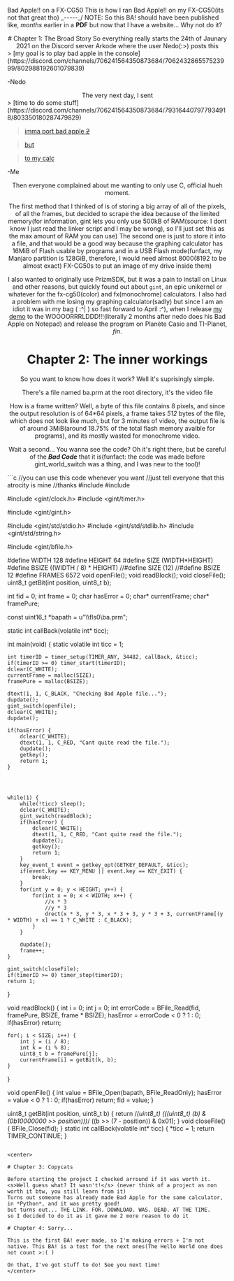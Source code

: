 Bad Apple!! on a FX-CG50
This is how I ran Bad Apple!! on my FX-CG50(its not that great tho)
\_-----_/
NOTE: So this BA! should have been published like, *months* earlier in a **PDF** but now that I have a website... Why not do it?
<center>
# Chapter 1: The Broad Story
So everything really starts the 24th of Jaunary 2021 on the Discord server Arkode where the user Nedo(:>) posts this
</center>
> [my goal is to play bad apple in the console](https://discord.com/channels/706241564350873684/706243286557523999/802988192601079839)



-Nedo
<center>
The very next day, I sent
</center>
> [time to do some stuff](https://discord.com/channels/706241564350873684/793164407977934918/803350180287479829)

> [imma port bad apple ~~2~~](https://discord.com/channels/706241564350873684/793164407977934918/803350205700898826)

> [but](https://discord.com/channels/706241564350873684/793164407977934918/803350218166108242)

> [to my calc](https://discord.com/channels/706241564350873684/793164407977934918/803350227250970664)


-Me
<center>
Then everyone complained about me wanting to only use C, official hueh moment.

The first method that I thinked of is of storing a big array of all of the pixels, of all the frames, but decided to scrape the idea because of the limited memory(for information, gint lets you only use 500kB of RAM(source: I dont know I just read the linker script and I may be wrong), so I'll just set this as the max amount of RAM you can use)
The second one is just to store it into a file, and that would be a good way because the graphing calculator has 16MiB of Flash usable by programs and in a USB Flash mode(funfact, my Manjaro partition is 128GiB, therefore, I would need almost 8000(8192 to be almost exact) FX-CG50s to put an image of my drive inside them)

I also wanted to originally use PrizmSDK, but it was a pain to install on Linux and other reasons, but quickly found out about `gint`, an epic unikernel or whatever for the fx-cg50(color) and fx(monochrome) calculators.
I also had a problem with me losing my graphing calculator(sadly) but since I am an idiot it was in my bag ( :^| ) so fast forward to April :^), when I release [my demo](https://youtu.be/0to33n63xKo) to the WOOOORRRLDDD!!!(literally 2 months after nedo does his Bad Apple on Notepad) and release the program on Planète Casio and TI-Planet, *fin*.

# Chapter 2: The inner workings

So you want to know how does it work? Well it's suprisingly simple.

There's a file named ba.prm at the root directory, it's the video file

How is a frame written? Well, a byte of this file contains 8 pixels, and since the output resolution is of 64\*64 pixels, a frame takes *512* bytes of the file, which does not look like much, but for 3 minutes of video, the output file is of around 3MiB(around 18.75% of the total flash memory avaible for programs), and its mostly wasted for monochrome video.

Wait a second... You wanna see the code? Oh it's right there, but be careful of the ***Bad Code*** that it is(funfact: the code was made before gint\_world\_switch was a thing, and I was new to the tool)!
</center>
```c
//you can use this code whenever you want
//just tell everyone that this atrocity is mine
//thanks
#include <gint/display.h>
#include <gint/keyboard.h>

#include <gint/clock.h>
#include <gint/timer.h>

#include <gint/gint.h>

#include <gint/std/stdio.h>
#include <gint/std/stdlib.h>
#include <gint/std/string.h>

#include <gint/bfile.h>

#define WIDTH 128
#define HEIGHT 64
#define SIZE (WIDTH*HEIGHT)
#define BSIZE ((WIDTH / 8) * HEIGHT)
//#define SIZE (12)
//#define BSIZE 12
#define FRAMES 6572
void openFile();
void readBlock();
void closeFile();
uint8_t getBit(int position, uint8_t b);

int fid = 0;
int frame = 0;
char hasError = 0;
char* currentFrame;
char* framePure;

const uint16_t *bapath = u"\\\\fls0\\ba.prm";

static int callBack(volatile int* ticc);

int main(void)
{
	static volatile int ticc = 1;

	int timerID = timer_setup(TIMER_ANY, 34482, callBack, &ticc);
	if(timerID >= 0) timer_start(timerID);
	dclear(C_WHITE);
	currentFrame = malloc(SIZE);
	framePure = malloc(BSIZE);

	dtext(1, 1, C_BLACK, "Checking Bad Apple file...");
	dupdate();
	gint_switch(openFile);
	dclear(C_WHITE);
	dupdate();

	if(hasError) {
		dclear(C_WHITE);
		dtext(1, 1, C_RED, "Cant quite read the file.");
		dupdate();
		getkey();
		return 1;
	}




	while(1) {
		while(!ticc) sleep();
		dclear(C_WHITE);
		gint_switch(readBlock);
		if(hasError) {
			dclear(C_WHITE);
			dtext(1, 1, C_RED, "Cant quite read the file.");
			dupdate();
			getkey();
			return 1;
		}
		key_event_t event = getkey_opt(GETKEY_DEFAULT, &ticc);
		if(event.key == KEY_MENU || event.key == KEY_EXIT) {
			break;
		}
		for(int y = 0; y < HEIGHT; y++) {
			for(int x = 0; x < WIDTH; x++) {
				//x * 3
				//y * 3
				drect(x * 3, y * 3, x * 3 + 3, y * 3 + 3, currentFrame[(y * WIDTH) + x] == 1 ? C_WHITE : C_BLACK);
			}
		}

		dupdate();
		frame++;
	}

	gint_switch(closeFile);
	if(timerID >= 0) timer_stop(timerID);
	return 1;
}


void readBlock() {
	int i = 0;
	int j = 0;
	int errorCode = BFile_Read(fid, framePure, BSIZE, frame * BSIZE);
	hasError = errorCode < 0 ? 1 : 0;
	if(hasError) return;

	for(; i < SIZE; i++) {
        int j = (i / 8);
        int k = (i % 8);
        uint8_t b = framePure[j];
        currentFrame[i] = getBit(k, b);
    }
}

void openFile() {
	int value = BFile_Open(bapath, BFile_ReadOnly);
	hasError = value < 0 ? 1 : 0;
	if(hasError) return;
	fid = value;
}

uint8_t getBit(int position, uint8_t b) {
    return /*(uint8_t) (((uint8_t) (b) & (0b10000000 >> position)))*/ ((b >> (7 - position))  & 0x01);
}
void closeFile() {
	BFile_Close(fid);
}
static int callBack(volatile int* ticc) {
	*ticc = 1;
	return TIMER_CONTINUE;
}
```

<center>

# Chapter 3: Copycats

Before starting the project I checked arround if it was worth it.
<s>Well guess what? It wasn't!</s> (never think of a project as non worth it btw, you still learn from it)
Turns out someone has already made Bad Apple for the same calculator, in *Python*, and it was pretty good!
but turns out... THE LINK. FOR. DOWNLOAD. WAS. DEAD. AT THE TIME.
so I decided to do it as it gave me 2 more reason to do it

# Chapter 4: Sorry...

This is the first BA! ever made, so I'm making errors + I'm not native. This BA! is a test for the next ones(The Hello World one does not count >:( )

On that, I've got stuff to do! See you next time!
</center>
